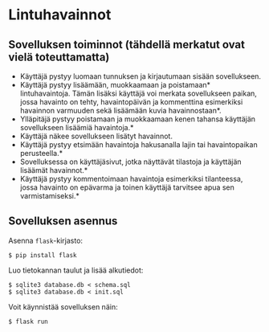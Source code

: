 # Lintuhavainnot

## Sovelluksen toiminnot (tähdellä merkatut ovat vielä toteuttamatta)

* Käyttäjä pystyy luomaan tunnuksen ja kirjautumaan sisään sovellukseen.
* Käyttäjä pystyy lisäämään, muokkaamaan ja poistamaan* lintuhavaintoja. Tämän lisäksi käyttäjä voi merkata sovellukseen paikan, jossa havainto on tehty, havaintopäivän ja kommenttina esimerkiksi havainnon varmuuden sekä lisäämään kuvia havainnostaan*.
* Ylläpitäjä pystyy poistamaan ja muokkaamaan kenen tahansa käyttäjän sovellukseen lisäämiä havaintoja.*
* Käyttäjä näkee sovellukseen lisätyt havainnot.
* Käyttäjä pystyy etsimään havaintoja hakusanalla lajin tai havaintopaikan perusteella.*
* Sovelluksessa on käyttäjäsivut, jotka näyttävät tilastoja ja käyttäjän lisäämät havainnot.*
* Käyttäjä pystyy kommentoimaan havaintoja esimerkiksi tilanteessa, jossa havainto on epävarma ja toinen käyttäjä tarvitsee apua sen varmistamiseksi.*

## Sovelluksen asennus

Asenna `flask`-kirjasto:

```
$ pip install flask
```

Luo tietokannan taulut ja lisää alkutiedot:

```
$ sqlite3 database.db < schema.sql
$ sqlite3 database.db < init.sql
```

Voit käynnistää sovelluksen näin:

```
$ flask run
```
